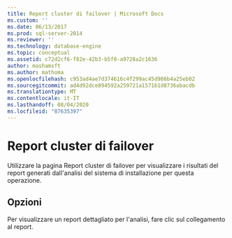 ```yaml
---
title: Report cluster di failover | Microsoft Docs
ms.custom: ''
ms.date: 06/13/2017
ms.prod: sql-server-2014
ms.reviewer: ''
ms.technology: database-engine
ms.topic: conceptual
ms.assetid: c72d2cf6-f82e-42b3-b5f0-a9728a2c1636
author: mashamsft
ms.author: mathoma
ms.openlocfilehash: c953ad4ae7d374616c4f299ac45d986b4a25eb02
ms.sourcegitcommit: ad4d92dce894592a259721a1571b1d8736abacdb
ms.translationtype: MT
ms.contentlocale: it-IT
ms.lasthandoff: 08/04/2020
ms.locfileid: "87635397"
---
```

# <a name="failover-cluster-report"></a>Report cluster di failover
  Utilizzare la pagina Report cluster di failover per visualizzare i risultati del report generati dall'analisi del sistema di installazione per questa operazione.  
  
## <a name="options"></a>Opzioni  
 Per visualizzare un report dettagliato per l'analisi, fare clic sul collegamento al report.  
  
  
